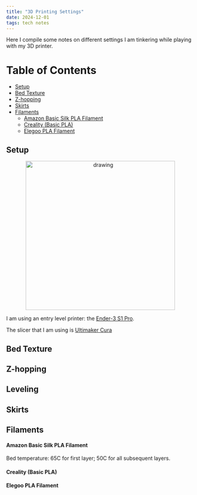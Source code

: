 ```yaml
---
title: "3D Printing Settings"
date: 2024-12-01
tags: tech notes
---
```


Here I compile some notes on different settings I am tinkering while playing with my 3D printer.

# Table of Contents

- [Setup](#setup)
- [Bed Texture](#bed-texture)
- [Z-hopping](#z-hopping)
- [Skirts](#skirts)
- [Filaments](#filaments)
    - [Amazon Basic Silk PLA Filament](#amazon-basic-silk-pla-filament)
    - [Creality (Basic PLA)](#creality-basic-pla)
    - [Elegoo PLA Filament](#elegoo-pla-filament)

## Setup
<p align="center">
<img src="https://paulxu.me/images/ender-3-pro.jpeg" alt="drawing" width="400"/>
</p>

I am using an entry level printer: the [Ender-3 S1 Pro](https://www.creality.com/products/creality-ender-3-s1-pro-fdm-3d-printer).

The slicer that I am using is [Ultimaker Cura](https://ultimaker.com/software/ultimaker-cura/)

## Bed Texture

## Z-hopping

## Leveling

## Skirts

## Filaments

#### Amazon Basic Silk PLA Filament
Bed temperature: 65C for first layer; 50C for all subsequent layers.

#### Creality (Basic PLA)

#### Elegoo PLA Filament